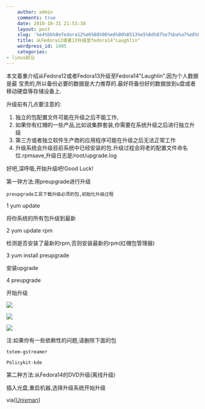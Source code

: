 ```yaml
---
    author: admin
    comments: true
    date: 2010-10-31 21:53:38
    layout: post
    slug: '%e4%bb%8efedora12%e6%88%96%e8%80%8513%e5%8d%87%e7%ba%a7%e8%87%b3fedora14laughlin'
    title: 从Fedora12或者13升级至fedora14"Laughlin"
    wordpress_id: 1405
    categories:
- linux前沿
---
```


本文着重介绍从Fedora12或者Fedora13升级至Fedora14"Laughlin".因为个人数据是最 宝贵的,所以备份必要的数据是大力推荐的.最好将备份好的数据放到u盘或者移动硬盘等存储设备上.

升级前有几点要注意的:

1.  独立的包配置文件可能在升级之后不能工作,
2.  如果你有红帽的一些产品,比如说集群套装,你需要在系统升级之后进行独立升级
3.  第三方或者独立软件生产商的应用程序可能在升级之后无法正常工作
4.  升级系统会升级目前系统中已经安装的包.升级过程会将老的配置文件命名位.rpmsave,升级日志是/root/upgrade.log

好吧,深呼吸,开始升级吧!Good Luck!

第一钟方法:用preupgrade进行升级

    preupgrade工具下载升级必须的包,初始化升级过程

1 yum update 

将你系统的所有包升级到最新

2 yum update rpm

检测是否安装了最新的rpm,否则安装最新的rpm(红帽包管理器)

3 yum install preupgrade

安装upgrade

4 preupgrade

开始升级

![](http://www.unixmen.com/images/stories/linux/distros/fedora14/upgrade//fed14up.png)

![](http://www.unixmen.com/images/stories/linux/distros/fedora14/upgrade//fed14up2.png)

![](http://www.unixmen.com/images/stories/linux/distros/fedora14/upgrade//fed14up3.png)

注:如果你有一些依赖性的问题,请删除下面的包

    totem-gstreamer

    Policykit-kde

第二种方法:从Fedora14的DVD升级(离线升级)

插入光盘,重启机器,选择升级系统开始升级

via{[Unixman](http://www.unixmen.com/linux-distributions/7-fedora/1274-how-to-upgrade-to-fedora-14-from-fedora-13-a-12?utm_source=feedburner&utm_medium=feed&utm_campaign=Feed:+unixmenhowtos+(Unixmen+Howtos+%26+Tutorials))}

